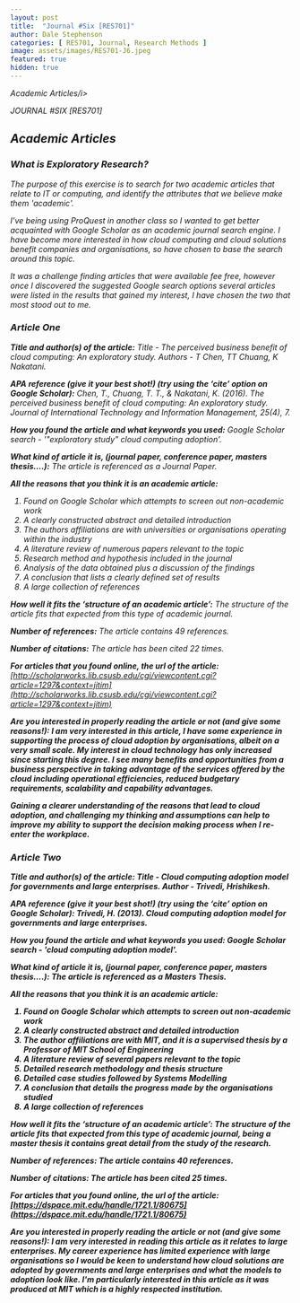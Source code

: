 ```yaml
---
layout: post
title:  "Journal #Six [RES701]"
author: Dale Stephenson
categories: [ RES701, Journal, Research Methods ]
image: assets/images/RES701-J6.jpeg
featured: true
hidden: true
---
```

<i>Academic Articles/i>

JOURNAL #SIX [RES701]

<h2>Academic Articles</h2>

<h3>What is Exploratory Research?</h3>

The purpose of this exercise is to search for two academic articles that relate to IT or computing, and identify the attributes that we believe make them <i>'academic'</i>.

I've being using ProQuest in another class so I wanted to get better acquainted with Google Scholar as an academic journal search engine. I have become more interested in how cloud computing and cloud solutions benefit companies and organisations, so have chosen to base the search around this topic. 

It was a challenge finding articles that were available fee free, however once I discovered the suggested Google search options several articles were listed in the results that gained my interest, I have chosen the two that most stood out to me.

<h3>Article One</h3>

<b>Title and author(s) of the article:</b>
Title - The perceived business benefit of cloud computing: An exploratory study.
Authors - T Chen, TT Chuang, K Nakatani. 

<b>APA reference (give it your best shot!) (try using the ‘cite’ option on Google Scholar):</b>
Chen, T., Chuang, T. T., & Nakatani, K. (2016). The perceived business benefit of cloud computing: An exploratory study. Journal of International Technology and Information Management, 25(4), 7.

<b>How you found the article and what keywords you used:</b>
Google Scholar search - '<i>"exploratory study" cloud computing adoption'</i>.

<b>What kind of article it is, (journal paper, conference paper, masters thesis….):</b>
The article is referenced as a Journal Paper.

<b>All the reasons that you think it is an academic article:</b>
1. Found on Google Scholar which attempts to screen out non-academic work
2. A clearly constructed abstract and detailed introduction
3. The authors affiliations are with universities or organisations operating within the industry 
4. A literature review of numerous papers relevant to the topic
5. Research method and hypothesis included in the journal
6. Analysis of the data obtained plus a discussion of the findings
7. A conclusion that lists a clearly defined set of results
8. A large collection of references

<b>How well it fits the ‘structure of an academic article’:</b>
The structure of the article fits that expected from this type of academic journal.

<b>Number of references:</b>
The article contains 49 references.

<b>Number of citations:</b>
The article has been cited 22 times.

<b>For articles that you found online, the url of the article:</b>
[http://scholarworks.lib.csusb.edu/cgi/viewcontent.cgi?article=1297&context=jitim](http://scholarworks.lib.csusb.edu/cgi/viewcontent.cgi?article=1297&context=jitim)

<b>Are you interested in properly reading the article or not (and give some reasons!):<b>
I am very interested in this article, I have some experience in supporting the process of cloud adoption by organisations, albeit on a very small scale. My interest in cloud technology has only increased since starting this degree. I see many benefits and opportunities from a business perspective in taking advantage of the services offered by the cloud including operational efficiencies, reduced budgetary requirements, scalability and capability advantages. 

Gaining a clearer understanding of the reasons that lead to cloud adoption, and challenging my thinking and assumptions can help to improve my ability to support the decision making process when I re-enter the workplace.

<h3>Article Two</h3>

<b>Title and author(s) of the article:</b>
Title - Cloud computing adoption model for governments and large enterprises.
Author - Trivedi, Hrishikesh.

<b>APA reference (give it your best shot!) (try using the ‘cite’ option on Google Scholar):</b>
Trivedi, H. (2013). Cloud computing adoption model for governments and large enterprises.

<b>How you found the article and what keywords you used:</b>
Google Scholar search - <i>'cloud computing adoption model'</i>.

<b>What kind of article it is, (journal paper, conference paper, masters thesis….):</b>
The article is referenced as a Masters Thesis.

<b>All the reasons that you think it is an academic article:</b>
1. Found on Google Scholar which attempts to screen out non-academic work
2. A clearly constructed abstract and detailed introduction
3. The author affiliations are with MIT, and it is a supervised thesis by a Professor of MIT School of Engineering
4. A literature review of several papers relevant to the topic
5. Detailed research methodology and thesis structure
6. Detailed case studies followed by Systems Modelling
7. A conclusion that details the progress made by the organisations studied
8. A large collection of references

<b>How well it fits the ‘structure of an academic article’:</b>
The structure of the article fits that expected from this type of academic journal, being a master thesis it contains great detail from the study of the research.

<b>Number of references:</b>
The article contains 40 references.

<b>Number of citations:</b>
The article has been cited 25 times.

<b>For articles that you found online, the url of the article:</b>
[https://dspace.mit.edu/handle/1721.1/80675](https://dspace.mit.edu/handle/1721.1/80675)

<b>Are you interested in properly reading the article or not (and give some reasons!):<b>
I am very interested in reading this article as it relates to large enterprises. My career experience has limited experience with large organisations so I would be keen to understand how cloud solutions are adopted by governments and large enterprises and what the models to adoption look like. I'm particularly interested in this article as it was produced at MIT which is a highly respected institution. 


